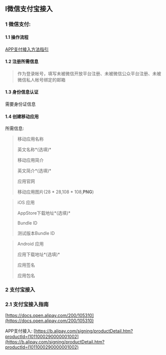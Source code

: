## l微信支付宝接入  

### 1 微信支付:  

#### 1.1 操作流程  

[APP支付接入方法指引](http://kf.qq.com/faq/170116MvIvei170116m2AbUb.html)  

#### 1.2 注册所需信息  

>  作为登录帐号，填写未被微信开放平台注册、未被微信公众平台注册、未被微信私人帐号绑定的邮箱   

#### 1.3 身份信息认证  

需要身份证信息  

#### 1.4 创建移动应用  

所需信息:  

> 移动应用名称
>
> 英文名称*(选填)*   
>
> 移动应用简介   
>
> 英文简介*(选填)*   
>
> 应用官网  
>
> 移动应用图片(28 * 28,108 * 108,**PNG**)  

> iOS 应用
>
> AppStore下载地址*(选填)*   
>
> Bundle ID  
>
> 测试版本Bundle ID  

> Android 应用  
>
> 应用下载地址*(选填)*   
>
> 应用签名  
>
> 应用包名  



### 2 支付宝接入  

### 2.1 支付宝接入指南  

[https://docs.open.alipay.com/200/105310](https://docs.open.alipay.com/200/105310)  

APP支付接入: [https://b.alipay.com/signing/productDetail.htm?productId=I1011000290000001002](https://b.alipay.com/signing/productDetail.htm?productId=I1011000290000001002)  

